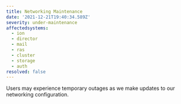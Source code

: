 ```yaml
---
title: Networking Maintenance
date: '2021-12-21T19:40:34.589Z'
severity: under-maintenance
affectedsystems:
  - ion
  - director
  - mail
  - ras
  - cluster
  - storage
  - auth
resolved: false
---
```

Users may experience temporary outages as we make updates to our networking configuration.

<!--- language code: en -->
